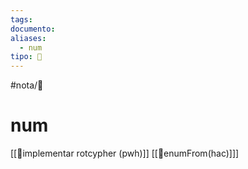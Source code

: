 ```yaml
---
tags: 
documento:
aliases:
  - num
tipo: 🔌
---
```


#nota/🔌


# num




[[📑implementar rotcypher (pwh)]]
[[📑enumFrom(hac)]]]


